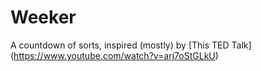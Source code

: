 # Weeker
A countdown of sorts, inspired (mostly) by [This TED Talk] (https://www.youtube.com/watch?v=arj7oStGLkU)
